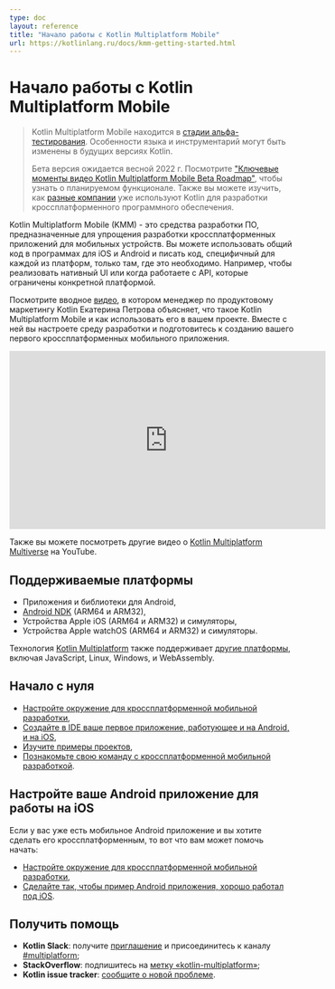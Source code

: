 ```yaml
---
type: doc
layout: reference
title: "Начало работы с Kotlin Multiplatform Mobile"
url: https://kotlinlang.ru/docs/kmm-getting-started.html
---
```


<!-- При переводе статьи оригинальная версия была от 30 December 2021 -->

# Начало работы с Kotlin Multiplatform Mobile

<!-- > Kotlin Multiplatform Mobile is in [Alpha](components-stability.md). Language features and tooling may change in future
> Kotlin versions.
> 
> Beta is expected in spring 2022. Check out [Kotlin Multiplatform Mobile Beta Roadmap Video Highlights](https://blog.jetbrains.com/kotlin/2021/10/kmm-beta-roadmap-video-highlights/)
> to learn about upcoming features. You can also see how [different companies](https://kotlinlang.org/lp/mobile/case-studies/)
> already use Kotlin for cross-platform app development. -->
> Kotlin Multiplatform Mobile находится в [стадии альфа-тестирования](components-stability.html). Особенности языка и
> инструментарий могут быть изменены в будущих версиях Kotlin.
>
> Бета версия ожидается весной 2022 г. Посмотрите ["Ключевые моменты видео Kotlin Multiplatform Mobile Beta Roadmap"](https://blog.jetbrains.com/kotlin/2021/10/kmm-beta-roadmap-video-highlights/),
> чтобы узнать о планируемом функционале. Также вы можете изучить, как [разные компании](https://kotlinlang.org/lp/mobile/case-studies/)
> уже используют Kotlin для разработки кроссплатформенного программного обеспечения.

<!-- Kotlin Multiplatform Mobile (KMM) is an SDK designed to simplify the development of cross-platform mobile applications.
You can share common code between iOS and Android apps and write platform-specific code only where it's necessary.
For example, to implement a native UI or when working with platform-specific APIs. -->
Kotlin Multiplatform Mobile (KMM) - это средства разработки ПО, предназначенные для упрощения разработки
кроссплатформенных приложений для мобильных устройств. Вы можете использовать общий код в программах для iOS и Android и
писать код, специфичный для каждой из платформ, только там, где это необходимо. Например, чтобы реализовать нативный UI
или когда работаете с API, которые ограничены конкретной платформой.

<!-- Watch the introductory [video](https://www.youtube.com/watch?v=mdN6P6RI__k), in which Kotlin Product Marketing Manager Ekaterina 
Petrova explains what Kotlin Multiplatform Mobile is and how to use it in your project. With Ekaterina,
you'll set up an environment and prepare to create your first cross-platform mobile application: -->
Посмотрите вводное [видео](https://www.youtube.com/watch?v=mdN6P6RI__k), в котором менеджер по продуктовому маркетингу
Kotlin Екатерина Петрова объясняет, что такое Kotlin Multiplatform Mobile и как использовать его в вашем проекте. Вместе
с ней вы настроете среду разработки и подготовитесь к созданию вашего первого кроссплатформенных мобильного приложения.

<iframe width="560" height="315" src="https://www.youtube.com/embed/mdN6P6RI__k" title="YouTube video player" frameborder="0" allow="accelerometer; autoplay; clipboard-write; encrypted-media; gyroscope; picture-in-picture" allowfullscreen></iframe>

<!-- You can also check out other videos about [Kotlin Multiplatform Multiverse](https://www.youtube.com/playlist?list=PLlFc5cFwUnmy_oVc9YQzjasSNoAk4hk_C) on YouTube. -->
Также вы можете посмотреть другие видео о [Kotlin Multiplatform Multiverse](https://www.youtube.com/playlist?list=PLlFc5cFwUnmy_oVc9YQzjasSNoAk4hk_C)
на YouTube.

<a name="supported-platforms"></a>

<!-- ## Supported platforms -->
## Поддерживаемые платформы

<!-- * Android applications and libraries
* [Android NDK](https://developer.android.com/ndk) (ARM64 and ARM32)
* Apple iOS devices (ARM64 and ARM32) and simulators
* Apple watchOS devices (ARM64 and ARM32) and simulators -->

* Приложения и библиотеки для Android,
* [Android NDK](https://developer.android.com/ndk) (ARM64 и ARM32),
* Устройства Apple iOS (ARM64 и ARM32) и симуляторы,
* Устройства Apple watchOS (ARM64 и ARM32) и симуляторы.

<!-- [Kotlin Multiplatform](multiplatform.md) technology also supports [other platforms](mpp-supported-platforms.md), including
JavaScript, Linux, Windows, and WebAssembly. -->
Технология [Kotlin Multiplatform](multiplatform.html) также поддерживает [другие платформы](mpp-supported-platforms.html),
включая JavaScript, Linux, Windows, и WebAssembly.

<a name="start-from-scratch"></a>

<!-- ## Start from scratch -->
## Начало с нуля

<!-- * [Set up the environment for cross-platform mobile development](kmm-setup.md)
* [Create your first app that works both on Android and iOS with IDE](kmm-create-first-app.md)
* [Check out the list of sample projects](kmm-samples.md)
* [Introduce cross-platform mobile development to your team](kmm-introduce-your-team.md) -->

* [Настройте окружение для кроссплатформенной мобильной разработки](kmm-setup.html),
* [Создайте в IDE ваше первое приложение, работующее и на Android, и на iOS](kmm-create-first-app.html),
* [Изучите примеры проектов](kmm-samples.html),
* [Познакомьте свою команду с кроссплатформенной мобильной разработкой](kmm-introduce-your-team.html).

<a name="make-your-android-application-work-on-ios"></a>

<!-- ## Make your Android application work on iOS -->
## Настройте ваше Android приложение для работы на iOS

<!-- If you already have an Android mobile application and want to make it cross-platform, here are some resources to help
you get started: -->
Если у вас уже есть мобильное Android приложение и вы хотите сделать его кроссплатформенным, то вот что вам может помочь
начать:

<!-- * [Set up the environment for cross-platform development](kmm-setup.md)
* [Make a sample Android application work well on iOS](kmm-integrate-in-existing-app.md) -->

* [Настройте окружение для кроссплатформенной мобильной разработки](kmm-setup.html),
* [Сделайте так, чтобы пример Android приложения, хорошо работал под iOS](kmm-integrate-in-existing-app.html).

<a name="get-help"></a>

<!-- ## Get help -->
## Получить помощь

<!-- * **Kotlin Slack**: Get an [invite](https://surveys.jetbrains.com/s3/kotlin-slack-sign-up) and join the [#multiplatform](https://kotlinlang.slack.com/archives/C3PQML5NU) channel
* **StackOverflow**: Subscribe to the [“kotlin-multiplatform” tag](https://stackoverflow.com/questions/tagged/kotlin-multiplatform)
* **Kotlin issue tracker**: [Report a new issue](https://youtrack.jetbrains.com/newIssue?project=KT) -->

* **Kotlin Slack**: получите [приглашение](https://surveys.jetbrains.com/s3/kotlin-slack-sign-up) и присоединитесь к
каналу [#multiplatform](https://kotlinlang.slack.com/archives/C3PQML5NU);
* **StackOverflow**: подпишитесь на [метку «kotlin-multiplatform»](https://stackoverflow.com/questions/tagged/kotlin-multiplatform);
* **Kotlin issue tracker**: [сообщите о новой проблеме](https://youtrack.jetbrains.com/newIssue?project=KT).
